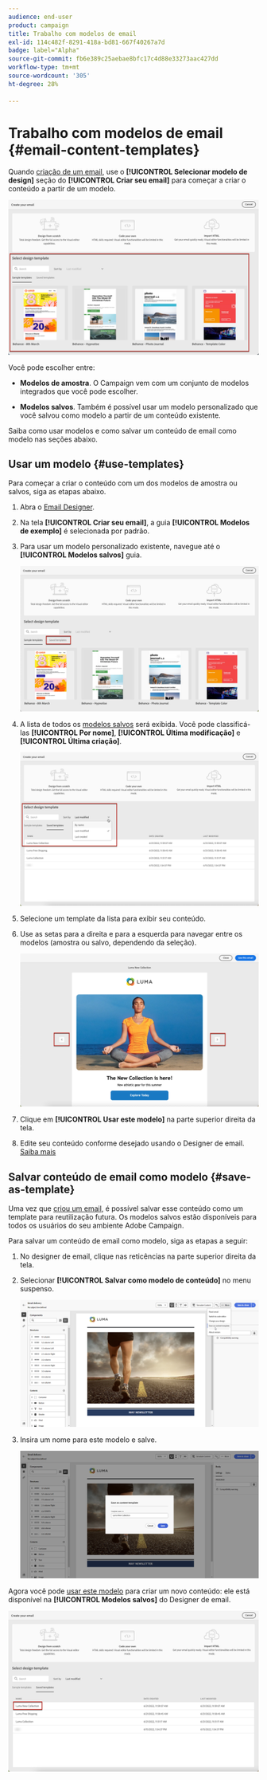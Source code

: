 ```yaml
---
audience: end-user
product: campaign
title: Trabalho com modelos de email
exl-id: 114c482f-8291-418a-bd81-667f40267a7d
badge: label="Alpha"
source-git-commit: fb6e389c25aebae8bfc17c4d88e33273aac427dd
workflow-type: tm+mt
source-wordcount: '305'
ht-degree: 28%

---
```


# Trabalho com modelos de email {#email-content-templates}

Quando [criação de um email](../email/create-email.md), use o **[!UICONTROL Selecionar modelo de design]** seção do **[!UICONTROL Criar seu email]** para começar a criar o conteúdo a partir de um modelo.

![](assets/email_designer-templates.png)

Você pode escolher entre:

* **Modelos de amostra**. O Campaign vem com um conjunto de modelos integrados que você pode escolher.

* **Modelos salvos**. Também é possível usar um modelo personalizado que você salvou como modelo a partir de um conteúdo existente.

Saiba como usar modelos e como salvar um conteúdo de email como modelo nas seções abaixo.

## Usar um modelo {#use-templates}

Para começar a criar o conteúdo com um dos modelos de amostra ou salvos, siga as etapas abaixo.

1. Abra o [Email Designer](create-email-content.md).

1. Na tela **[!UICONTROL Criar seu email]**, a guia **[!UICONTROL Modelos de exemplo]** é selecionada por padrão.

1. Para usar um modelo personalizado existente, navegue até o **[!UICONTROL Modelos salvos]** guia.

   ![](assets/email_designer-saved-templates-tab.png)

1. A lista de todos os [modelos salvos](#save-as-template) será exibida. Você pode classificá-las **[!UICONTROL Por nome]**, **[!UICONTROL Última modificação]** e **[!UICONTROL Última criação]**.

   ![](assets/email_designer-saved-templates.png)

1. Selecione um template da lista para exibir seu conteúdo.

1. Use as setas para a direita e para a esquerda para navegar entre os modelos (amostra ou salvo, dependendo da seleção).

   ![](assets/email_designer-saved-templates-navigate.png)

1. Clique em **[!UICONTROL Usar este modelo]** na parte superior direita da tela.

1. Edite seu conteúdo conforme desejado usando o Designer de email. [Saiba mais](create-email-content.md)

## Salvar conteúdo de email como modelo {#save-as-template}

Uma vez que [criou um email](create-email-content.md), é possível salvar esse conteúdo como um template para reutilização futura. Os modelos salvos estão disponíveis para todos os usuários do seu ambiente Adobe Campaign.

Para salvar um conteúdo de email como modelo, siga as etapas a seguir:

1. No designer de email, clique nas reticências na parte superior direita da tela.

1. Selecionar **[!UICONTROL Salvar como modelo de conteúdo]** no menu suspenso.

   ![](assets/email_designer-save-template.png)

1. Insira um nome para este modelo e salve.

   ![](assets/email_designer-template-name.png)

Agora você pode [usar este modelo](#use-templates) para criar um novo conteúdo: ele está disponível na **[!UICONTROL Modelos salvos]** do Designer de email.

![](assets/email_designer-saved-template.png)
